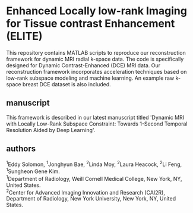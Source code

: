 # Enhanced Locally low-rank Imaging for Tissue contrast Enhancement (ELITE)
This repository contains MATLAB scripts to reproduce our reconstruction framework for dynamic MRI radial k-space data. The code is specifically designed for Dynamic Contrast-Enhanced (DCE) MRI data. Our reconstruction framework incorporates acceleration techniques based on low-rank subspace modeling and machine learning. An example raw k-space breast DCE dataset is also included.

## manuscript
This framework is described in our latest manuscript titled 'Dynamic MRI with Locally Low-Rank Subspace Constraint: Towards 1-Second Temporal Resolution Aided by Deep Learning'.

## authors
<sup>1</sup>Eddy Solomon, <sup>1</sup>Jonghyun Bae, <sup>2</sup>Linda Moy, <sup>2</sup>Laura Heacock, <sup>2</sup>Li Feng, <sup>1</sup>Sungheon Gene Kim.<br />
<sup>1</sup>Department of Radiology, Weill Cornell Medical College, New York, NY, United States.<br /> 
<sup>2</sup>Center for Advanced Imaging Innovation and Research (CAI2R), Department of Radiology, New York University, New York, NY, United States.









